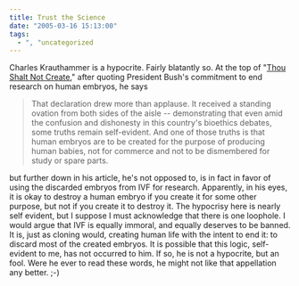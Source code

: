 ```yaml
---
title: Trust the Science
date: "2005-03-16 15:13:00"
tags:
  - ", "uncategorized
---
```

<p> Charles Krauthammer is a hypocrite.
Fairly blatantly so.  At the top of "<a href="http://www.townhall.com/columnists/charleskrauthammer/ck20050311.shtml">Thou
Shalt Not Create</a>," after quoting President Bush's commitment
to end research on human embryos, he says

<blockquote>That declaration drew more than applause. It received a
standing ovation from both sides of the aisle -- demonstrating that
even amid the confusion and dishonesty in this country's bioethics
debates, some truths remain self-evident. And one of those truths is
that human embryos are to be created for the purpose of producing
human babies, not for commerce and not to be dismembered for study
or spare parts.</blockquote>

but further down in his article, he's not opposed to, is in fact
in favor of using the discarded embryos from IVF for research.
Apparently, in his eyes, it is okay to destroy a human embryo if
you create it for some other purpose, but not if you create it to
destroy it.  The hypocrisy here is nearly self evident, but I suppose
I must acknowledge that there is one loophole.  I would argue that
IVF is equally immoral, and equally deserves to be banned.  It is,
just as cloning would, creating human life with the intent to end
it: to discard most of the created embryos.  It is possible that
this logic, self-evident to me, has not occurred to him.  If so,
he is not a hypocrite, but an fool.  Were he ever to read these
words, he might not like that appellation any better. ;-)</p>

